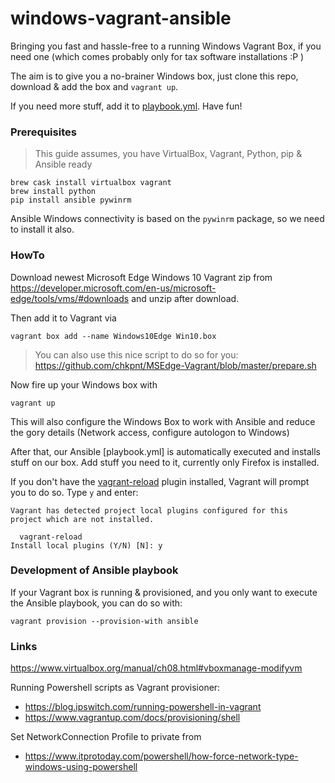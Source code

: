 # windows-vagrant-ansible
Bringing you fast and hassle-free to a running Windows Vagrant Box, if you need one (which comes probably only for tax software installations :P )


The aim is to give you a no-brainer Windows box, just clone this repo, download & add the box and `vagrant up`.

If you need more stuff, add it to [playbook.yml](playbook.yml). Have fun!

### Prerequisites

> This guide assumes, you have VirtualBox, Vagrant, Python, pip & Ansible ready 

```
brew cask install virtualbox vagrant
brew install python
pip install ansible pywinrm
```

Ansible Windows connectivity is based on the `pywinrm` package, so we need to install it also.

### HowTo

Download newest Microsoft Edge Windows 10 Vagrant zip from https://developer.microsoft.com/en-us/microsoft-edge/tools/vms/#downloads and unzip after download.

Then add it to Vagrant via

```
vagrant box add --name Windows10Edge Win10.box
```

> You can also use this nice script to do so for you: https://github.com/chkpnt/MSEdge-Vagrant/blob/master/prepare.sh

Now fire up your Windows box with

```
vagrant up
```

This will also configure the Windows Box to work with Ansible and reduce the gory details (Network access, configure autologon to Windows)

After that, our Ansible [playbook.yml] is automatically executed and installs stuff on our box. Add stuff you need to it, currently only Firefox is installed.

If you don't have the [vagrant-reload](https://github.com/aidanns/vagrant-reload) plugin installed, Vagrant will prompt you to do so. Type `y` and enter:

```
Vagrant has detected project local plugins configured for this
project which are not installed.

  vagrant-reload
Install local plugins (Y/N) [N]: y
```

### Development of Ansible playbook

If your Vagrant box is running & provisioned, and you only want to execute the Ansible playbook, you can do so with:

```
vagrant provision --provision-with ansible
```


### Links

https://www.virtualbox.org/manual/ch08.html#vboxmanage-modifyvm

Running Powershell scripts as Vagrant provisioner: 
* https://blog.ipswitch.com/running-powershell-in-vagrant
* https://www.vagrantup.com/docs/provisioning/shell

Set NetworkConnection Profile to private from 
* https://www.itprotoday.com/powershell/how-force-network-type-windows-using-powershell